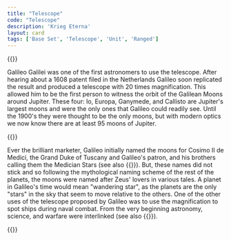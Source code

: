 ```yaml
---
title: "Telescope"
code: "Telescope"
description: 'Krieg Eterna'
layout: card
tags: ['Base Set', 'Telescope', 'Unit', 'Ranged']
---
```

{{<card-detail-page code="Telescope" artwork="Still life with telescopes and an astrolabe, an hour glass, a book and a quill by Philippe Rousseau (1887)" attr="Galileo Galilei" book="Dialogue Concerning the two Chief World Systems">}}
<p>
Galileo Galilei was one of the first astronomers to use the telescope. After hearing about a 1608 patent filed in the Netherlands Galileo soon replicated the result and produced a telescope with 20 times magnification. This allowed him to be the first person to witness the orbit of the Galilean Moons around Jupiter. These four: Io, Europa, Ganymede, and Callisto are Jupiter's largest moons and were the only ones that Galileo could readily see. Until the 1900's they were thought to be the only moons, but with modern optics we now know there are at least 95 moons of Jupiter.
</p>
{{<card-detail-image file="galileo.png" caption="Galileo Galilei showing the Doge of Venice how to use the telescope by Giuseppe Bertini">}}
<p>
Ever the brilliant marketer, Galileo initially named the moons for Cosimo II de Medici, the Grand Duke of Tuscany and Galileo's patron, and his brothers calling them the Medician Stars (see also {{<cardlink name="Pike" code="pike">}}). But, these names did not stick and so following the mythological naming scheme of the rest of the planets, the moons were named after Zeus' lovers in various tales. A planet in Galileo's time would mean "wandering star", as the planets are the only "stars" in the sky that seem to move relative to the others. One of the other uses of the telescope proposed by Galileo was to use the magnification to spot ships during naval combat. From the very beginning astronomy, science, and warfare were interlinked (see also {{<cardlink name="Omen">}}).
</p>
{{</card-detail-page>}}